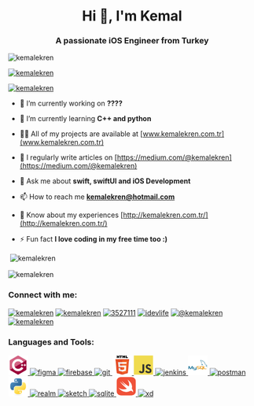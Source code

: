 <h1 align="center">Hi 👋, I'm Kemal</h1>
<h3 align="center">A passionate iOS Engineer from Turkey</h3>

<p align="left"> <img src="https://komarev.com/ghpvc/?username=kemalekren&label=Profile%20views&color=0e75b6&style=flat" alt="kemalekren" /> </p>

<p align="left"> <a href="https://github.com/ryo-ma/github-profile-trophy"><img src="https://github-profile-trophy.vercel.app/?username=kemalekren" alt="kemalekren" /></a> </p>

<p align="left"> <a href="https://twitter.com/kemalekren" target="blank"><img src="https://img.shields.io/twitter/follow/kemalekren?logo=twitter&style=for-the-badge" alt="kemalekren" /></a> </p>

- 🔭 I’m currently working on **????**

- 🌱 I’m currently learning **C++ and python**

- 👨‍💻 All of my projects are available at [www.kemalekren.com.tr](www.kemalekren.com.tr)

- 📝 I regularly write articles on [https://medium.com/@kemalekren](https://medium.com/@kemalekren)

- 💬 Ask me about **swift, swiftUI and iOS Development**

- 📫 How to reach me **kemalekren@hotmail.com**

- 📄 Know about my experiences [http://kemalekren.com.tr/](http://kemalekren.com.tr/)

- ⚡ Fun fact **I love coding in my free time too :)**

<p>&nbsp;<img align="center" src="https://github-readme-stats.vercel.app/api?username=kemalekren&show_icons=true&theme=dark&locale=en" alt="kemalekren" /></p>

<p><img align="center" src="https://github-readme-streak-stats.herokuapp.com/?user=kemalekren&theme=dark" alt="kemalekren" /></p>

<h3 align="left">Connect with me:</h3>
<p align="left">
<a href="https://twitter.com/kemalekren" target="blank"><img align="center" src="https://raw.githubusercontent.com/rahuldkjain/github-profile-readme-generator/master/src/images/icons/Social/twitter.svg" alt="kemalekren" height="30" width="40" /></a>
<a href="https://linkedin.com/in/kemalekren" target="blank"><img align="center" src="https://raw.githubusercontent.com/rahuldkjain/github-profile-readme-generator/master/src/images/icons/Social/linked-in-alt.svg" alt="kemalekren" height="30" width="40" /></a>
<a href="https://stackoverflow.com/users/3527111" target="blank"><img align="center" src="https://raw.githubusercontent.com/rahuldkjain/github-profile-readme-generator/master/src/images/icons/Social/stack-overflow.svg" alt="3527111" height="30" width="40" /></a>
<a href="https://instagram.com/idevlife" target="blank"><img align="center" src="https://raw.githubusercontent.com/rahuldkjain/github-profile-readme-generator/master/src/images/icons/Social/instagram.svg" alt="idevlife" height="30" width="40" /></a>
<a href="https://medium.com/@kemalekren" target="blank"><img align="center" src="https://raw.githubusercontent.com/rahuldkjain/github-profile-readme-generator/master/src/images/icons/Social/medium.svg" alt="@kemalekren" height="30" width="40" /></a>
<a href="https://www.hackerrank.com/kemalekren" target="blank"><img align="center" src="https://raw.githubusercontent.com/rahuldkjain/github-profile-readme-generator/master/src/images/icons/Social/hackerrank.svg" alt="kemalekren" height="30" width="40" /></a>
</p>

<h3 align="left">Languages and Tools:</h3>
<p align="left"> <a href="https://www.w3schools.com/cpp/" target="_blank"> <img src="https://raw.githubusercontent.com/devicons/devicon/master/icons/cplusplus/cplusplus-original.svg" alt="cplusplus" width="40" height="40"/> </a> <a href="https://www.figma.com/" target="_blank"> <img src="https://www.vectorlogo.zone/logos/figma/figma-icon.svg" alt="figma" width="40" height="40"/> </a> <a href="https://firebase.google.com/" target="_blank"> <img src="https://www.vectorlogo.zone/logos/firebase/firebase-icon.svg" alt="firebase" width="40" height="40"/> </a> <a href="https://git-scm.com/" target="_blank"> <img src="https://www.vectorlogo.zone/logos/git-scm/git-scm-icon.svg" alt="git" width="40" height="40"/> </a> <a href="https://www.w3.org/html/" target="_blank"> <img src="https://raw.githubusercontent.com/devicons/devicon/master/icons/html5/html5-original-wordmark.svg" alt="html5" width="40" height="40"/> </a> <a href="https://developer.mozilla.org/en-US/docs/Web/JavaScript" target="_blank"> <img src="https://raw.githubusercontent.com/devicons/devicon/master/icons/javascript/javascript-original.svg" alt="javascript" width="40" height="40"/> </a> <a href="https://www.jenkins.io" target="_blank"> <img src="https://www.vectorlogo.zone/logos/jenkins/jenkins-icon.svg" alt="jenkins" width="40" height="40"/> </a> <a href="https://www.mysql.com/" target="_blank"> <img src="https://raw.githubusercontent.com/devicons/devicon/master/icons/mysql/mysql-original-wordmark.svg" alt="mysql" width="40" height="40"/> </a> <a href="https://postman.com" target="_blank"> <img src="https://www.vectorlogo.zone/logos/getpostman/getpostman-icon.svg" alt="postman" width="40" height="40"/> </a> <a href="https://www.python.org" target="_blank"> <img src="https://raw.githubusercontent.com/devicons/devicon/master/icons/python/python-original.svg" alt="python" width="40" height="40"/> </a> <a href="https://realm.io/" target="_blank"> <img src="https://raw.githubusercontent.com/bestofjs/bestofjs-webui/8665e8c267a0215f3159df28b33c365198101df5/public/logos/realm.svg" alt="realm" width="40" height="40"/> </a> <a href="https://www.sketch.com/" target="_blank"> <img src="https://www.vectorlogo.zone/logos/sketchapp/sketchapp-icon.svg" alt="sketch" width="40" height="40"/> </a> <a href="https://www.sqlite.org/" target="_blank"> <img src="https://www.vectorlogo.zone/logos/sqlite/sqlite-icon.svg" alt="sqlite" width="40" height="40"/> </a> <a href="https://developer.apple.com/swift/" target="_blank"> <img src="https://raw.githubusercontent.com/devicons/devicon/master/icons/swift/swift-original.svg" alt="swift" width="40" height="40"/> </a> <a href="https://www.adobe.com/products/xd.html" target="_blank"> <img src="https://cdn.worldvectorlogo.com/logos/adobe-xd.svg" alt="xd" width="40" height="40"/> </a> </p>
